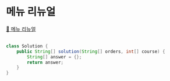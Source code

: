 # 메뉴 리뉴얼
[:link: 메뉴 리뉴얼](https://programmers.co.kr/learn/courses/30/lessons/72411?language=java)  
<br>

```java
class Solution {
    public String[] solution(String[] orders, int[] course) {
        String[] answer = {};
        return answer;
    }
}
```
